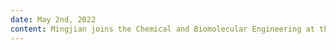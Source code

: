 ```yaml
---
date: May 2nd, 2022
content: Mingjian joins the Chemical and Biomolecular Engineering at the University of Houston as an Assistant Professor.
---
```

